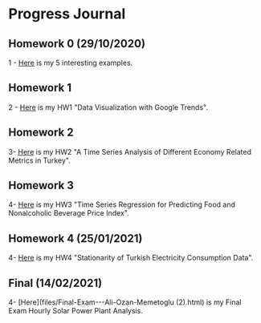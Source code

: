# Progress Journal

## Homework 0 (29/10/2020)

1 - [Here](files/homework_0.html) is my 5 interesting examples.

## Homework 1

2 - [Here](files/HW1.html) is my HW1 "Data Visualization with Google Trends".

## Homework 2

3- [Here](files/HW2.html) is my HW2 "A Time Series Analysis of Different Economy Related Metrics in Turkey".

## Homework 3

4- [Here](files/HW3.html) is my HW3 "Time Series Regression for Predicting Food and Nonalcoholic Beverage Price Index".

## Homework 4 (25/01/2021)

4- [Here](files/HW4.html) is my HW4 "Stationarity of Turkish Electricity Consumption Data".

## Final (14/02/2021)

4- [Here](files/Final-Exam---Ali-Ozan-Memetoglu (2).html) is my Final Exam Hourly Solar Power Plant Analysis.

